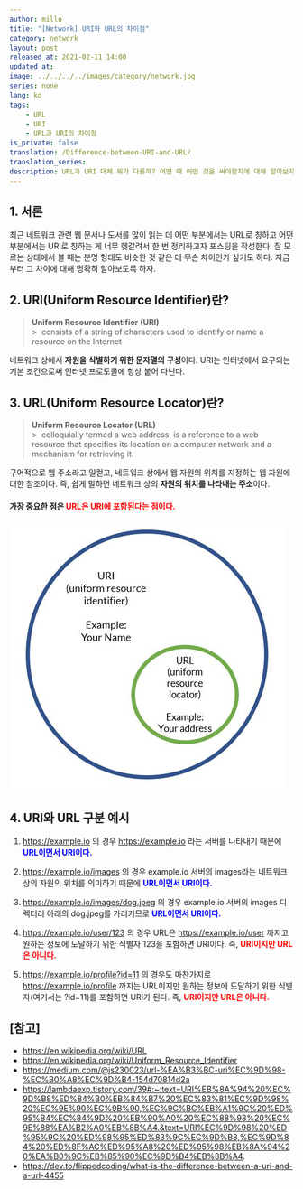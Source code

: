 ```yaml
---
author: millo
title: "[Network] URI와 URL의 차이점"
category: network
layout: post
released_at: 2021-02-11 14:00
updated_at:
image: ../../../../images/category/network.jpg
series: none
lang: ko
tags:
    - URL
    - URI
    - URL과 URI의 차이점
is_private: false
translation: /Difference-between-URI-and-URL/
translation_series:
description: URL과 URI 대체 뭐가 다를까? 어떤 때 어떤 것을 써야할지에 대해 알아보자.
---
```


## 1. 서론

최근 네트워크 관련 웹 문서나 도서를 많이 읽는 데 어떤 부분에서는 URL로 칭하고 어떤 부분에서는 URI로 칭하는 게 너무 헷갈려서 한 번 정리하고자 포스팅을 작성한다. 잘 모르는 상태에서 볼 때는 분명 형태도 비슷한 것 같은 데 무슨 차이인가 싶기도 하다. 지금부터 그 차이에 대해 명확히 알아보도록 하자.

## 2. URI(Uniform Resource Identifier)란?

> **Uniform Resource Identifier (URI)** <br /> > &nbsp;consists of a string of characters used to identify or name a resource on the Internet

네트워크 상에서 **자원을 식별하기 위한 문자열의 구성**이다. URI는 인터넷에서 요구되는 기본 조건으로써 인터넷 프로토콜에 항상 붙어 다닌다.

## 3. URL(Uniform Resource Locator)란?

> **Uniform Resource Locator (URL)** <br /> > &nbsp;colloquially termed a web address, is a reference to a web resource that specifies its location on a computer network and a mechanism for retrieving it.

구어적으로 웹 주소라고 일컫고, 네트워크 상에서 웹 자원의 위치를 지정하는 웹 자원에 대한 참조이다. 즉, 쉽게 말하면 네트워크 상의 **자원의 위치를 나타내는 주소**이다.

#### 가장 중요한 점은 <span style="color:red">URL은 URI에 포함된다는 점이다.</span>

![](../../../../images/2021/02/url.jpg)

## 4. URI와 URL 구분 예시

1.  https://example.io 의 경우 https://example.io 라는 서버를 나타내기 때문에 <span style="color:blue">**URL이면서 URI이다.**</span>

2.  https://example.io/images 의 경우 example.io 서버의 images라는 네트워크 상의 자원의 위치를 의미하기 때문에 <span style="color:blue">**URL이면서 URI이다.**</span>

3.  https://example.io/images/dog.jpeg 의 경우 example.io 서버의 images 디렉터리 아래의 dog.jpeg를 가리키므로 <span style="color:blue">**URL이면서 URI이다.**</span>

4.  https://example.io/user/123 의 경우 URL은 https://example.io/user 까지고 원하는 정보에 도달하기 위한 식별자 123을 포함하면 URI이다. 즉, <span style="color:red">**URI이지만 URL은 아니다.**</span>

5.  https://example.io/profile?id=11 의 경우도 마찬가지로 https://example.io/profile 까지는 URL이지만 원하는 정보에 도달하기 위한 식별자(여기서는 ?id=11)를 포함하면 URI가 된다. 즉, <span style="color:red">**URI이지만 URL은 아니다.**</span>

## [참고]

-   https://en.wikipedia.org/wiki/URL
-   https://en.wikipedia.org/wiki/Uniform_Resource_Identifier
-   https://medium.com/@js230023/url-%EA%B3%BC-uri%EC%9D%98-%EC%B0%A8%EC%9D%B4-154d70814d2a
-   https://lambdaexp.tistory.com/39#:~:text=URI%EB%8A%94%20%EC%9D%B8%ED%84%B0%EB%84%B7%20%EC%83%81%EC%9D%98%20%EC%9E%90%EC%9B%90,%EC%9C%BC%EB%A1%9C%20%ED%95%B4%EC%84%9D%20%EB%90%A0%20%EC%88%98%20%EC%9E%88%EA%B2%A0%EB%8B%A4.&text=URI%EC%9D%98%20%ED%95%9C%20%ED%98%95%ED%83%9C%EC%9D%B8,%EC%9D%84%20%ED%8F%AC%ED%95%A8%20%ED%95%98%EB%8A%94%20%EA%B0%9C%EB%85%90%EC%9D%B4%EB%8B%A4.
-   https://dev.to/flippedcoding/what-is-the-difference-between-a-uri-and-a-url-4455
